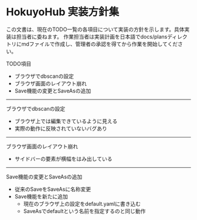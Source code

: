 # HokuyoHub 実装方針集

この文書は、現在のTODO一覧の各項目について実装の方針を示します。具体実装は担当者に委ねます。
作業担当者は実装計画を日本語でdocs/plansディレクトリにmdファイルで作成し、管理者の承認を得てから作業を開始してください。

TODO項目
- ブラウザでdbscanの設定
- ブラウザ画面のレイアウト崩れ
- Save機能の変更とSaveAsの追加

---

ブラウザでdbscanの設定

- ブラウザ上では編集できているように見える
- 実際の動作に反映されていないバグあり

---

ブラウザ画面のレイアウト崩れ

- サイドバーの要素が横幅をはみ出している

---

Save機能の変更とSaveAsの追加

- 従来のSaveをSaveAsに名称変更
- Save機能を新たに追加
    - 現在のブラウザ上の設定をdefault.yamlに書き込む
    - SaveAsでdefaultという名前を指定するのと同じ動作